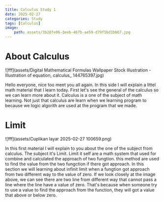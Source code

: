 ```yaml
---
title: Calculus Study 1
date: 2025-02-27
categories: Study
tags: [Calculus]
image:
    path: assets/3b28fe06-3eeb-467b-ae59-d79f5bd1bb67.jpg
---
```


# About Calculus

![fff](assets/Digital Mathematical Formulas Wallpaper Stock Illustration - Illustration of equation, calculus_ 144765397.jpg)

Hello everyone, nice too meet you all again. In this side I will explain a littel math material that I learn today. First let's see the general of the calculus so we can learn more about it. Calculus is a one of the subject of math learning. Not just that calculus are learn when we learning program to because we logic algorith are used at the program that we made.

# Limit

![fff](assets/Cuplikan layar 2025-02-27 100659.png)

In this first material I will explain to you about the one of the subject from calculus. The subject it's Limit. Limit it self are a math system that used for combine and calculated the approach of two fungtion. this method are used to find the value from the two fungction if there got approach. In this section we will learning about infinit limit when a fungtion got approach from two different way to the value of zero. If we look closely at the image above, we can see there are two line from different way that cannot pass a line where the line have a value of zero. That's because when someone try to use a value to find the approach from the function, they will got a value that above or below zero.